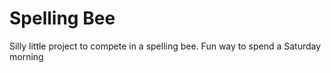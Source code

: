 # Spelling Bee
Silly little project to compete in a spelling bee. Fun way to spend a Saturday morning